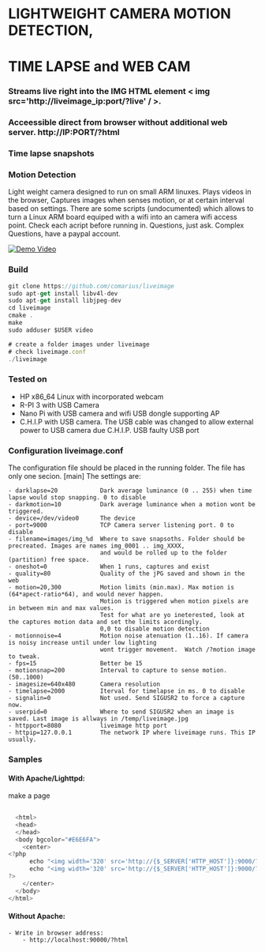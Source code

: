 # LIGHTWEIGHT CAMERA MOTION DETECTION, 
#  TIME LAPSE and WEB CAM 

### Streams live right into the  IMG HTML element  &lt; img src='http://liveimage_ip:port/?live' / &gt;.
### Acceessible direct from browser without additional web server. http://IP:PORT/?html
### Time lapse snapshots 
### Motion Detection 


Light weight camera designed to run on small ARM linuxes. Plays videos in the browser, Captures images when
senses motion, or at certain interval based on settings. There are some scripts (undocumented) which allows to turn
a Linux ARM board equiped with a wifi into an camera wifi access point. Check each acript before running in.
Questions, just ask. Complex Questions, have a paypal account.

[![Demo Video](https://github.com/comarius/liveimage/blob/master/v4l2n.png?raw=true)](https://youtu.be/gebbErEJj1A)

### Build

```javascript
git clone https://github.com/comarius/liveimage
sudo apt-get install libv4l-dev
sudo apt-get install libjpeg-dev
cd liveimage
cmake .
make
sudo adduser $USER video

# create a folder images under liveimage
# check liveimage.conf
./liveimage
```

### Tested on

  - HP x86_64 Linux with incorporated webcam
  - R-PI 3 with USB Camera
  - Nano Pi with USB camera and wifi USB dongle supporting AP
  - C.H.I.P with USB camera. The USB cable was changed to allow external power to USB camera due C.H.I.P. USB faulty USB port
  
### Configuration liveimage.conf
The configuration file should be placed in the running folder. The file has only one secion. [main]
The settings are:

    - darklapse=20            Dark average luminance (0 .. 255) when time lapse would stop snapping. 0 to disable
    - darkmotion=10           Dark average luminance when a motion wont be triggered.
    - device=/dev/video0      The device
    - port=9000               TCP Camera server listening port. 0 to disable
    - filename=images/img_%d  Where to save snapsoths. Folder should be precreated. Images are names img_0001 .. img_XXXX, 
                              and would be rolled up to the folder (partition) free space.
    - oneshot=0               When 1 runs, captures and exist
    - quality=80              Quality of the jPG saved and shown in the web
    - motion=20,300           Motion limits (min.max). Max motion is (64*apect-ratio*64), and would never happen. 
                              Motion is triggered when motion pixels are in between min and max values.
                              Test for what are yo ineterested, look at the captures motion data and set the limits acordingly.
                              0,0 to disable motion detection
    - motionnoise=4           Motion noise atenuation (1..16). If camera is noisy increase until under low lighting 
                              wont trigger movement.  Watch /?motion image to tweak.
    - fps=15                  Better be 15
    - motionsnap=200          Interval to capture to sense motion. (50..1000)
    - imagesize=640x480       Camera resolution 
    - timelapse=2000          Iterval for timelapse in ms. 0 to disable  
    - signalin=0              Not used. Send SIGUSR2 to force a capture now.
    - userpid=0               Where to send SIGUSR2 when an image is saved. Last image is allways in /temp/liveimage.jpg
    - httpport=8080           liveimage http port
    - httpip=127.0.0.1        The network IP where liveimage runs. This IP usually.
  
  
### Samples
  
  
#### With Apache/Lighttpd:

make a page
```javascript
  
  <html>
  <head>
  </head>
  <body bgcolor="#E6E6FA">
    <center>
<?php
      echo "<img width='320' src='http://{$_SERVER['HTTP_HOST']}:9000/?image' />";
      echo "<img width='320' src='http://{$_SERVER['HTTP_HOST']}:9000/?motion' /><hr />";
?>
    </center>
  </body>
</html>

```

#### Without Apache:
    - Write in browser address:
        - http://localhost:90000/?html
        
        
        

